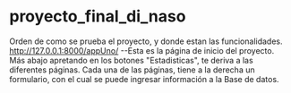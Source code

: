 # proyecto_final_di_naso
Orden de como se prueba el proyecto, y donde estan las funcionalidades.
http://127.0.0.1:8000/appUno/ --Esta es la página de inicio del proyecto.
Más abajo apretando en los botones "Estadisticas", te deriva a las diferentes páginas.
Cada una de las páginas, tiene a la derecha un formulario, con el cual se puede ingresar información a la Base de datos.

